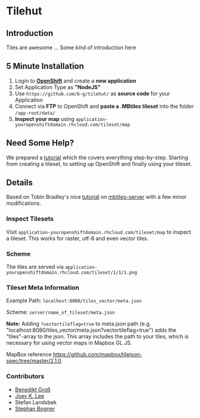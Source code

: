 Tilehut
=======

## Introduction
Tiles are awesome ... Some kind of introduction here


## 5 Minute Installation
1. Login to **[OpenShift](https://www.openshift.com/)** and create a **new application**
2. Set Application Type as **"NodeJS"** 
3. Use `https://github.com/b-g/tilehut/` as **source code** for your Application
4. Connect via **FTP** to OpenShift and **paste a .MBtiles tileset** into the folder `/app-root/data/`
5. **Inspect your map** using `application-youropenshiftdomain.rhcloud.com/tileset/map`

## Need Some Help?
We prepared a [tutorial](https://github.com/b-g/tilehut/tree/master/tutorial) which the covers everything step-by-step. Starting from creating a tileset, to setting up OpenShift and finally using your tileset. 

## Details

Based on Tobin Bradley's nice [tutorial](https://www.youtube.com/watch?v=CwAQSKsSQhI) on [mbtiles-server](https://github.com/tobinbradley/mbtiles-server) with a few minor modifications.

### Inspect Tilesets
Visit `application-youropenshiftdomain.rhcloud.com/tileset/map` to inspect a tileset. This works for raster, utf-8 and even vector tiles.

### Scheme
The tiles are served via `application-youropenshiftdomain.rhcloud.com/tileset/1/1/1.png`

### Tileset Meta Information
Example Path: `localhost:8080/tiles_vector/meta.json`

Scheme: `server/name_of_tileset/meta.json`
     
**Note:**
Adding `?vectortileflag=true` to meta.json path (e.g. "localhost:8080/tiles_vector/meta.json?vectortileflag=true") adds the "tiles"-array to the json. This array includes the path to your tiles, which is necessary for using vector maps in Mapbox GL JS.

MapBox reference <https://github.com/mapbox/tilejson-spec/tree/master/2.1.0>

### Contributors

- [Benedikt Groß](http://benedikt-gross.de/)
- [Joey K. Lee](http://jk-lee.com/)
- Stefan Landsbek
- [Stephan Bogner](http://stephanbogner.de/)